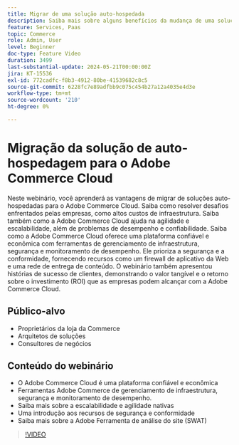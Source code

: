 ```yaml
---
title: Migrar de uma solução auto-hospedada
description: Saiba mais sobre alguns benefícios da mudança de uma solução no local de auto-hospedagem para a Adobe Commerce Cloud. A opção Adobe Commerce Cloud é uma plataforma confiável e econômica que oferece ferramentas de gerenciamento de infraestrutura, segurança e monitoramento de desempenho, resultando em maior produtividade.
feature: Services, Paas
topic: Commerce
role: Admin, User
level: Beginner
doc-type: Feature Video
duration: 3499
last-substantial-update: 2024-05-21T00:00:00Z
jira: KT-15536
exl-id: 772cadfc-f8b3-4912-80be-41539682c8c5
source-git-commit: 6228fc7e89adfbb9c075c454b27a12a4035e4d3e
workflow-type: tm+mt
source-wordcount: '210'
ht-degree: 0%

---
```


# Migração da solução de auto-hospedagem para o Adobe Commerce Cloud

Neste webinário, você aprenderá as vantagens de migrar de soluções auto-hospedadas para o Adobe Commerce Cloud. Saiba como resolver desafios enfrentados pelas empresas, como altos custos de infraestrutura.  Saiba também como a Adobe Commerce Cloud ajuda na agilidade e escalabilidade, além de problemas de desempenho e confiabilidade. &#x200B;Saiba como a Adobe Commerce Cloud oferece uma plataforma confiável e econômica com ferramentas de gerenciamento de infraestrutura, segurança e monitoramento de desempenho. &#x200B;Ele prioriza a segurança e a conformidade, fornecendo recursos como um firewall de aplicativo da Web e uma rede de entrega de conteúdo. O webinário também apresentou histórias de sucesso de clientes, demonstrando o valor tangível e o retorno sobre o investimento (ROI) que as empresas podem alcançar com a Adobe Commerce Cloud.

## Público-alvo

* Proprietários da loja da Commerce
* Arquitetos de soluções
* Consultores de negócios


## Conteúdo do webinário

* O Adobe Commerce Cloud é uma plataforma confiável e econômica
* Ferramentas Adobe Commerce de gerenciamento de infraestrutura, segurança e monitoramento de desempenho. &#x200B;
* Saiba mais sobre a escalabilidade e agilidade nativas
* Uma introdução aos recursos de segurança e conformidade
* Saiba mais sobre a Adobe Ferramenta de análise do site (SWAT)

>[!VIDEO](https://video.tv.adobe.com/v/3429251?learn=on)
